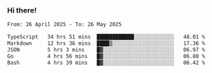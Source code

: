 ### Hi there!

<!--START_SECTION:waka-->

```txt
From: 26 April 2025 - To: 26 May 2025

TypeScript   34 hrs 51 mins  ████████████░░░░░░░░░░░░░   48.01 %
Markdown     12 hrs 36 mins  ████▒░░░░░░░░░░░░░░░░░░░░   17.36 %
JSON         5 hrs 3 mins    █▓░░░░░░░░░░░░░░░░░░░░░░░   06.97 %
Go           4 hrs 56 mins   █▓░░░░░░░░░░░░░░░░░░░░░░░   06.80 %
Bash         4 hrs 39 mins   █▓░░░░░░░░░░░░░░░░░░░░░░░   06.42 %
```

<!--END_SECTION:waka-->
